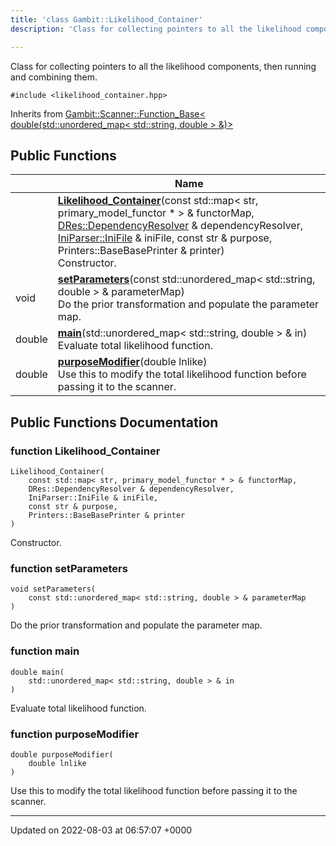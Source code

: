 ```yaml
---
title: 'class Gambit::Likelihood_Container'
description: 'Class for collecting pointers to all the likelihood components, then running and combining them. '

---
```









Class for collecting pointers to all the likelihood components, then running and combining them. 


`#include <likelihood_container.hpp>`

Inherits from [Gambit::Scanner::Function_Base< double(std::unordered_map< std::string, double > &)>](/documentation/code/gambit_2/classes/classgambit_1_1scanner_1_1function__base/)

## Public Functions

|                | Name           |
| -------------- | -------------- |
| | **[Likelihood_Container](/documentation/code/gambit_2/classes/classgambit_1_1likelihood__container/#function-likelihood-container)**(const std::map< str, primary_model_functor * > & functorMap, [DRes::DependencyResolver](/documentation/code/gambit_2/classes/classgambit_1_1dres_1_1dependencyresolver/) & dependencyResolver, [IniParser::IniFile](/documentation/code/gambit_2/classes/classgambit_1_1iniparser_1_1inifile/) & iniFile, const str & purpose, Printers::BaseBasePrinter & printer)<br>Constructor.  |
| void | **[setParameters](/documentation/code/gambit_2/classes/classgambit_1_1likelihood__container/#function-setparameters)**(const std::unordered_map< std::string, double > & parameterMap)<br>Do the prior transformation and populate the parameter map.  |
| double | **[main](/documentation/code/gambit_2/classes/classgambit_1_1likelihood__container/#function-main)**(std::unordered_map< std::string, double > & in)<br>Evaluate total likelihood function.  |
| double | **[purposeModifier](/documentation/code/gambit_2/classes/classgambit_1_1likelihood__container/#function-purposemodifier)**(double lnlike)<br>Use this to modify the total likelihood function before passing it to the scanner.  |

## Public Functions Documentation

### function Likelihood_Container

```
Likelihood_Container(
    const std::map< str, primary_model_functor * > & functorMap,
    DRes::DependencyResolver & dependencyResolver,
    IniParser::IniFile & iniFile,
    const str & purpose,
    Printers::BaseBasePrinter & printer
)
```

Constructor. 

### function setParameters

```
void setParameters(
    const std::unordered_map< std::string, double > & parameterMap
)
```

Do the prior transformation and populate the parameter map. 

### function main

```
double main(
    std::unordered_map< std::string, double > & in
)
```

Evaluate total likelihood function. 

### function purposeModifier

```
double purposeModifier(
    double lnlike
)
```

Use this to modify the total likelihood function before passing it to the scanner. 

-------------------------------

Updated on 2022-08-03 at 06:57:07 +0000